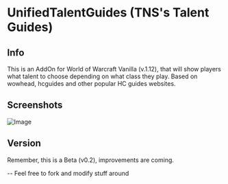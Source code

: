 # UnifiedTalentGuides (TNS's Talent Guides)
## Info
This is an AddOn for World of Warcraft Vanilla (v.1.12), that will show players what talent to choose depending on what class they play.
Based on wowhead, hcguides and other popular HC guides websites.

## Screenshots
![Image](https://github.com/user-attachments/assets/6488c8ad-6d74-4141-a0e5-180b6a68d05f)

## Version
Remember, this is a Beta (v0.2), improvements are coming.


-- Feel free to fork and modify stuff around
